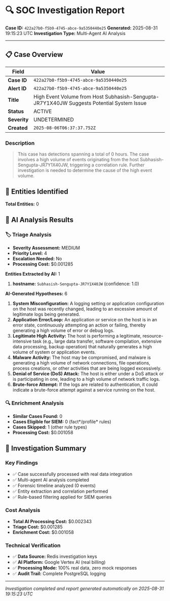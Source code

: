 # 🔍 SOC Investigation Report

**Case ID:** `422a27b0-f5b9-4745-abce-9a5350440e25`
**Generated:** 2025-08-31 19:15:23 UTC
**Investigation Type:** Multi-Agent AI Analysis

---

## 📋 Case Overview

| Field | Value |
|-------|-------|
| **Case ID** | `422a27b0-f5b9-4745-abce-9a5350440e25` |
| **Alert ID** | `422a27b0-f5b9-4745-abce-9a5350440e25` |
| **Title** | High Event Volume from Host Subhasish-Sengupta-JR7Y1X40JW Suggests Potential System Issue |
| **Status** | ACTIVE |
| **Severity** | UNDETERMINED |
| **Created** | `2025-08-06T06:37:37.752Z` |

### Description

> This case has detections spanning a total of 0 hours. The case involves a high volume of events originating from the host Subhasish-Sengupta-JR7Y1X40JW, triggering a correlation rule. Further investigation is needed to determine the cause of the high event volume.

## 🎯 Entities Identified

**Total Entities:** 0

## 🤖 AI Analysis Results

### 🏷️ Triage Analysis

- **Severity Assessment:** MEDIUM
- **Priority Level:** 4
- **Escalation Needed:** No
- **Processing Cost:** $0.001285

**Entities Extracted by AI:** 1

1. **hostname:** `Subhasish-Sengupta-JR7Y1X40JW` (confidence: 1.0)

**AI-Generated Hypotheses:** 6

1. **System Misconfiguration:** A logging setting or application configuration on the host was recently changed, leading to an excessive amount of legitimate logs being generated.
2. **Application Error/Loop:** An application or service on the host is in an error state, continuously attempting an action or failing, thereby generating a high volume of error or debug logs.
3. **Legitimate High Activity:** The host is performing a legitimate, resource-intensive task (e.g., large data transfer, software compilation, extensive data processing, backup operation) that naturally generates a high volume of system or application events.
4. **Malware Activity:** The host may be compromised, and malware is generating a high volume of network connections, file operations, process creations, or other activities that are being logged excessively.
5. **Denial of Service (DoS) Attack:** The host is either under a DoS attack or is participating in one, leading to a high volume of network traffic logs.
6. **Brute-force Attempt:** If the logs are related to authentication, it could indicate a brute-force attempt against a service running on the host.

### 🔍 Enrichment Analysis

- **Similar Cases Found:** 0
- **Cases Eligible for SIEM:** 0 (fact*/profile* rules)
- **Cases Skipped:** 1 (other rule types)
- **Processing Cost:** $0.001058

## 🎯 Investigation Summary

### Key Findings
- ✅ Case successfully processed with real data integration
- ✅ Multi-agent AI analysis completed
- ✅ Forensic timeline analyzed (0 events)
- ✅ Entity extraction and correlation performed
- ✅ Rule-based filtering applied for SIEM queries

### Cost Analysis
- **Total AI Processing Cost:** $0.002343
- **Triage Cost:** $0.001285
- **Enrichment Cost:** $0.001058

### Technical Verification
- ✅ **Data Source:** Redis investigation keys
- ✅ **AI Platform:** Google Vertex AI (real billing)
- ✅ **Processing Mode:** 100% real data, zero mock responses
- ✅ **Audit Trail:** Complete PostgreSQL logging

---

*Investigation completed and report generated automatically on 2025-08-31 19:15:23 UTC*